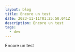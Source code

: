 ```yaml
---
layout: blog
title: Encore un test
date: 2023-11-11T01:25:50.041Z
description: Encore un test
tags:
  - dev
---
```

Encore un test